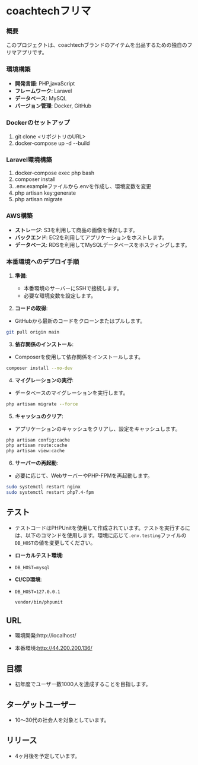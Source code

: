 # coachtechフリマ

### 概要
このプロジェクトは、coachtechブランドのアイテムを出品するための独自のフリマアプリです。

### 環境構築
- **開発言語**: PHP,javaScript
- **フレームワーク**: Laravel
- **データベース**: MySQL
- **バージョン管理**: Docker, GitHub


### Dockerのセットアップ
1. git clone <リポジトリのURL>
2. docker-compose up -d --build


### Laravel環境構築

1. docker-compose exec php bash
2. composer install
3. .env.exampleファイルから.envを作成し、環境変数を変更
4. php artisan key:generate
5. php artisan migrate


### AWS構築
  - **ストレージ**: S3を利用して商品の画像を保存します。
  - **バックエンド**: EC2を利用してアプリケーションをホストします。
  - **データベース**: RDSを利用してMySQLデータベースをホスティングします。


### 本番環境へのデプロイ手順

1. **準備**:
   - 本番環境のサーバーにSSHで接続します。
   - 必要な環境変数を設定します。

2. **コードの取得**:
  - GitHubから最新のコードをクローンまたはプルします。
  ```bash
  git pull origin main
  ```

3. **依存関係のインストール**:

  - Composerを使用して依存関係をインストールします。
  ```bash
  composer install --no-dev
  ```

4. **マイグレーションの実行**:

  - データベースのマイグレーションを実行します。
  ```bash
  php artisan migrate --force
  ```

5. **キャッシュのクリア**:

  - アプリケーションのキャッシュをクリアし、設定をキャッシュします。
  ```bash
  php artisan config:cache
  php artisan route:cache
  php artisan view:cache
  ```

6. **サーバーの再起動**:

 - 必要に応じて、WebサーバーやPHP-FPMを再起動します。
  ```bash
  sudo systemctl restart nginx
  sudo systemctl restart php7.4-fpm
  ```


## テスト
  - テストコードはPHPUnitを使用して作成されています。テストを実行するには、以下のコマンドを使用します。環境に応じて`.env.testing`ファイルの`DB_HOST`の値を変更してください。
  - **ローカルテスト環境**:
  - `DB_HOST=mysql`

  - **CI/CD環境**:
  - `DB_HOST=127.0.0.1`

    ```bash
    vendor/bin/phpunit
    ```

## URL
   * 環境開発:http://localhost/

   * 本番環境:http://44.200.200.136/



## 目標
  - 初年度でユーザー数1000人を達成することを目指します。

## ターゲットユーザー
  - 10～30代の社会人を対象としています。

## リリース
  - 4ヶ月後を予定しています。

